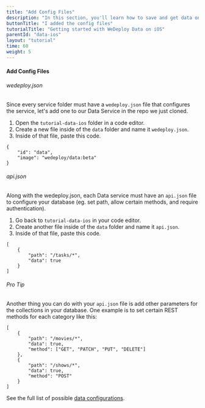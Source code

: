```yaml
---
title: "Add Config Files"
description: "In this section, you'll learn how to save and get data on iOS using the WeDeploy Swift API Client."
buttonTitle: "I added the config files"
tutorialTitle: "Getting started with WeDeploy Data on iOS"
parentId: "data-ios"
layout: "tutorial"
time: 60
weight: 5
---
```


#### Add Config Files

###### wedeploy.json

Since every service folder must have a `wedeploy.json` file that configures the service, let's add one to our Data Service in the repo we just cloned.

1. Open the `tutorial-data-ios` folder in a code editor.
2. Create a new file inside of the `data` folder and name it `wedeploy.json`.
3. Inside of that file, paste this code.

```application/json
{
	"id": "data",
	"image": "wedeploy/data:beta"
}
```

###### api.json

Along with the wedeploy.json, each Data service must have an `api.json` file to configure your database (eg. set path, allow certain methods, and require authentication).

1. Go back to `tutorial-data-ios` in your code editor.
2. Create another file inside of the `data` folder and name it `api.json`.
3. Inside of that file, paste this code.

```application/json
[
	{
		"path": "/tasks/*",
		"data": true
	}
]
```

<aside>

###### <span class="icon-16-star"></span> Pro Tip

Another thing you can do with your `api.json` file is add other parameters for the collections in your database. One example is to set certain REST methods for each category like this:

```application/json
[
	{
		"path": "/movies/*",
		"data": true,
		"method": ["GET", "PATCH", "PUT", "DELETE"]
	},
	{
		"path": "/shows/*",
		"data": true,
		"method": "POST"
	}
]
```

See the full list of possible <a href="/docs/data/configuring-data.html" target="_blank">data configurations</a>.

</aside>
